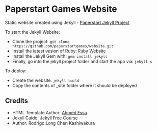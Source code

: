 # Paperstart Games Website

Static website created using Jekyll - [Paperstart Jekyll Project](https://github.com/paperstartgames/website)

To start the Jekyll Website:

  * Clone the project: `git clone https://github.com/paperstartgames/website.git`
  * Install the latest vesion of Ruby: [Ruby Website](https://www.ruby-lang.org/en/downloads/)
  * Install the Jekyll Gem with: `gem install jekyll`
  * Finally, go into the jekyll project folder and start the app via: `jekyll s`

To deploy:

  * Create the website: `jekyll build`
  * Copy the contents of _site folder where it should be deployed

## Credits

  * HTML Template Author: [Ahmed Essa](http://ahmedessa.net/)
  * Jekyll Guide: [Jekyll Free Course](https://www.udemy.com/criando-sites-estaticos-com-jekyll/)
  * Author: Rodrigo Long Chen Kashiwakura